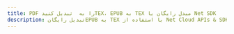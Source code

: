 ---title: PDF را به  تبدیل کنیدTEX، EPUB به TEX مبدل رایگان یا Net SDKdescription: تبدیل رایگانEPUB به TEX با استفاده از Net Cloud APIs & SDK همچنین اسناد PDF را در Cloud ایجاد، ویرایش و رندر کنید.---